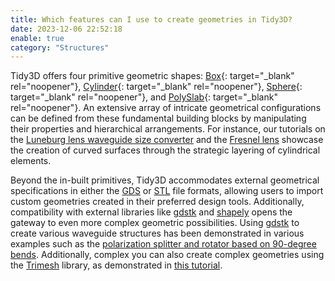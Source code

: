 ```yaml
---
title: Which features can I use to create geometries in Tidy3D?
date: 2023-12-06 22:52:18
enable: true
category: "Structures"
---
```

Tidy3D offers four primitive geometric shapes:&nbsp;[Box](https://docs.flexcompute.com/projects/tidy3d/en/latest/_autosummary/tidy3d.Box.html?__hstc=197414576.85a08fc595b47d0b94ebfa20ba44cd6d.1696006513341.1701896316776.1701901226721.28&amp;__hssc=197414576.3.1701901226721&amp;__hsfp=3209960735){: target="_blank" rel="noopener"},&nbsp;[Cylinder](https://docs.flexcompute.com/projects/tidy3d/en/latest/_autosummary/tidy3d.Cylinder.html?__hstc=197414576.85a08fc595b47d0b94ebfa20ba44cd6d.1696006513341.1701896316776.1701901226721.28&amp;__hssc=197414576.3.1701901226721&amp;__hsfp=3209960735){: target="_blank" rel="noopener"},&nbsp;[Sphere](https://docs.flexcompute.com/projects/tidy3d/en/latest/_autosummary/tidy3d.Sphere.html?__hstc=197414576.85a08fc595b47d0b94ebfa20ba44cd6d.1696006513341.1701896316776.1701901226721.28&amp;__hssc=197414576.3.1701901226721&amp;__hsfp=3209960735){: target="_blank" rel="noopener"}, and&nbsp;[PolySlab](https://docs.flexcompute.com/projects/tidy3d/en/latest/_autosummary/tidy3d.PolySlab.html?__hstc=197414576.85a08fc595b47d0b94ebfa20ba44cd6d.1696006513341.1701896316776.1701901226721.28&amp;__hssc=197414576.3.1701901226721&amp;__hsfp=3209960735){: target="_blank" rel="noopener"}. An extensive array of intricate geometrical configurations can be defined from these fundamental building blocks by manipulating their properties and hierarchical arrangements. For instance, our tutorials on the&nbsp;[Luneburg lens waveguide size converter](https://www.flexcompute.com/tidy3d/examples/notebooks/WaveguideSizeConverter/?__hstc=197414576.85a08fc595b47d0b94ebfa20ba44cd6d.1696006513341.1701896316776.1701901226721.28&amp;__hssc=197414576.3.1701901226721&amp;__hsfp=3209960735)&nbsp;and the&nbsp;[Fresnel lens](https://www.flexcompute.com/tidy3d/examples/notebooks/FresnelLens/?__hstc=197414576.85a08fc595b47d0b94ebfa20ba44cd6d.1696006513341.1701896316776.1701901226721.28&amp;__hssc=197414576.3.1701901226721&amp;__hsfp=3209960735)&nbsp;showcase the creation of curved surfaces through the strategic layering of cylindrical elements.

Beyond the in-built primitives, Tidy3D accommodates external geometrical specifications in either the&nbsp;[GDS](https://www.flexcompute.com/tidy3d/examples/notebooks/GDSImport/?__hstc=197414576.85a08fc595b47d0b94ebfa20ba44cd6d.1696006513341.1701896316776.1701901226721.28&amp;__hssc=197414576.3.1701901226721&amp;__hsfp=3209960735)&nbsp;or&nbsp;[STL](https://www.flexcompute.com/tidy3d/examples/notebooks/STLImport/?__hstc=197414576.85a08fc595b47d0b94ebfa20ba44cd6d.1696006513341.1701896316776.1701901226721.28&amp;__hssc=197414576.3.1701901226721&amp;__hsfp=3209960735)&nbsp;file formats, allowing users to import custom geometries created in their preferred design tools. Additionally, compatibility with external libraries like&nbsp;[gdstk](https://heitzmann.github.io/gdstk/)&nbsp;and&nbsp;[shapely](https://shapely.readthedocs.io/en/stable/index.html)&nbsp;opens the gateway to even more complex geometric possibilities. Using&nbsp;[gdstk](https://heitzmann.github.io/gdstk/)&nbsp;to create various waveguide structures has been demonstrated in various examples such as the&nbsp;[polarization splitter and rotator based on 90-degree bends](https://www.flexcompute.com/tidy3d/examples/notebooks/90BendPolarizationSplitterRotator/?__hstc=197414576.85a08fc595b47d0b94ebfa20ba44cd6d.1696006513341.1701896316776.1701901226721.28&amp;__hssc=197414576.3.1701901226721&amp;__hsfp=3209960735). Additionally, complex you can also create complex geometries using the&nbsp;[Trimesh](https://trimsh.org/index.html)&nbsp;library, as demonstrated in [this tutorial](https://www.flexcompute.com/tidy3d/examples/notebooks/CreatingGeometryUsingTrimesh/).&nbsp;
